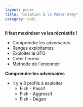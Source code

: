 ```yaml
---
layout: poker
title: "Iniation à la Poker Army"
category: baki
---
```


<p style="text-align: justify;">
  <strong>Il faut maximiser vs les récréatifs !</strong>
</p>

<ul>
  <li>Comprendre les adversaires</li>
  <li>Ranges exploitantes</li>
  <li>Exploiter le GTO</li>
  <li>Créer l'erreur</li>
  <li>Méthode de l'entonnoir</li>
</ul>

<p style="text-align: justify;"><strong>Comprendre les adversaires</strong></p>
<ul>
  <li>
    Il y a 3 profils à exploiter
    <ul>
      <li>Fish - Passif</li>
      <li>Fish - Aggressif</li>
      <li>Fish - Degen</li>
    </ul>
  </li>
</ul>
